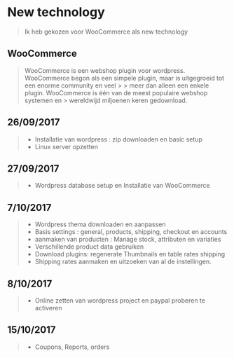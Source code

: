 # New technology

> Ik heb gekozen voor WooCommerce als new technology

## WooCommerce

> WooCommerce is een webshop plugin voor wordpress.
> WooCommerce begon als een simpele plugin, maar is uitgegroeid tot een enorme community en veel > > meer dan alleen een enkele plugin. WooCommerce is één van de meest populaire webshop systemen en > wereldwijd miljoenen keren gedownload.

## 26/09/2017

> * Installatie van wordpress : zip downloaden en basic setup
> * Linux server opzetten

## 27/09/2017

> * Wordpress database setup en Installatie van WooCommerce

## 7/10/2017

> * Wordpress thema downloaden en aanpassen
> * Basis settings : general, products, shipping, checkout en accounts
> * aanmaken van producten : Manage stock, attributen en variaties
> * Verschillende product data gebruiken
> * Download plugins: regenerate Thumbnails en table rates shipping
> * Shipping rates aanmaken en uitzoeken van al de instellingen.

## 8/10/2017

> * Online zetten van wordpress project en paypal proberen te activeren

## 15/10/2017

> * Coupons, Reports, orders

